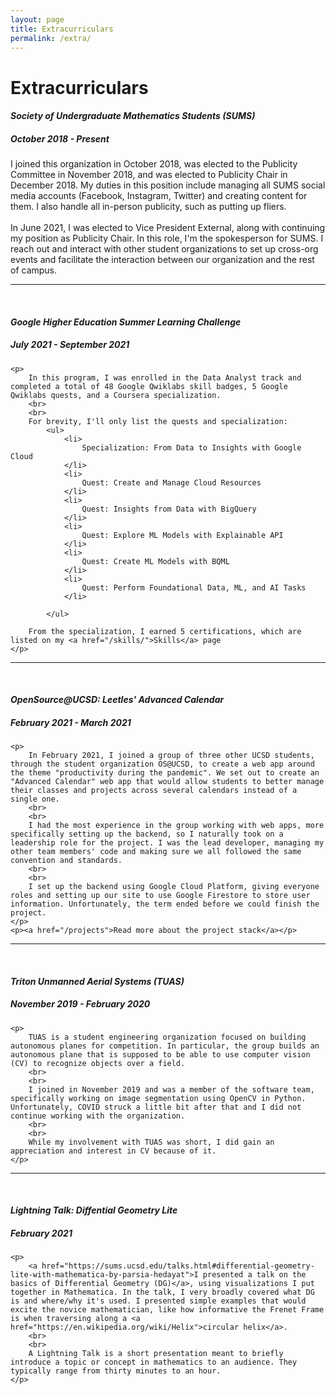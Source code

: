 ```yaml
---
layout: page
title: Extracurriculars
permalink: /extra/
---
```

<h1 class="page-heading">Extracurriculars</h1>

<div>
    <h4 class="page-heading"><i>Society of Undergraduate Mathematics Students (SUMS)</i></h4>
    <h5>October 2018 - Present</h5>
    <p id="user-agent-data-id"></p>
    <script>
        document.getElementById("user-agent-data-id").innerHTML = navigator.userAgentData;
    </script>
    <p>
        I joined this organization in October 2018, was elected to the Publicity Committee in November 2018, and was elected to Publicity Chair in December 2018. My duties in this position include managing all SUMS social media accounts (Facebook, Instagram, Twitter) and creating content for them. I also handle all in-person publicity, such as putting up fliers.
        <br>
        <br>
        In June 2021, I was elected to Vice President External, along with continuing my position as Publicity Chair. In this role, I'm the spokesperson for SUMS. I reach out and interact with other student organizations to set up cross-org events and facilitate the interaction between our organization and the rest of campus.
    </p>
</div>
<hr>
<br>
<div>
    <h4 class="page-heading"><i>Google Higher Education Summer Learning Challenge</i></h4>
    <h5>July 2021 - September 2021</h5>

    <p>
        In this program, I was enrolled in the Data Analyst track and completed a total of 48 Google Qwiklabs skill badges, 5 Google Qwiklabs quests, and a Coursera specialization.
        <br>
        <br>
        For brevity, I'll only list the quests and specialization:
            <ul>
                <li>
                    Specialization: From Data to Insights with Google Cloud
                </li>
                <li>
                    Quest: Create and Manage Cloud Resources
                </li>
                <li>
                    Quest: Insights from Data with BigQuery
                </li>
                <li>
                    Quest: Explore ML Models with Explainable API
                </li>
                <li>
                    Quest: Create ML Models with BQML
                </li>
                <li>
                    Quest: Perform Foundational Data, ML, and AI Tasks
                </li>
                
            </ul>
        
        From the specialization, I earned 5 certifications, which are listed on my <a href="/skills/">Skills</a> page
    </p>
</div>
<hr>
<br>
<div>
    <h4 class="page-heading"><i>OpenSource@UCSD: Leetles' Advanced Calendar</i></h4>
    <h5>February 2021 - March 2021</h5>

    <p> 
        In February 2021, I joined a group of three other UCSD students, through the student organization OS@UCSD, to create a web app around the theme "productivity during the pandemic". We set out to create an "Advanced Calendar" web app that would allow students to better manage their classes and projects across several calendars instead of a single one.
        <br>
        <br>
        I had the most experience in the group working with web apps, more specifically setting up the backend, so I naturally took on a leadership role for the project. I was the lead developer, managing my other team members' code and making sure we all followed the same convention and standards.
        <br>
        <br>
        I set up the backend using Google Cloud Platform, giving everyone roles and setting up our site to use Google Firestore to store user information. Unfortunately, the term ended before we could finish the project.
    </p>
    <p><a href="/projects">Read more about the project stack</a></p>
</div>
<hr>
<br>
<div>
    <h4 class="page-heading"><i>Triton Unmanned Aerial Systems (TUAS)</i></h4>
    <h5>November 2019 - February 2020</h5>
    
    <p>
        TUAS is a student engineering organization focused on building autonomous planes for competition. In particular, the group builds an autonomous plane that is supposed to be able to use computer vision (CV) to recognize objects over a field.
        <br>
        <br>
        I joined in November 2019 and was a member of the software team, specifically working on image segmentation using OpenCV in Python. Unfortunately, COVID struck a little bit after that and I did not continue working with the organization.
        <br>
        <br>
        While my involvement with TUAS was short, I did gain an appreciation and interest in CV because of it.
    </p>
</div>
<hr>
<br>
<div>
    <h4 class="page-heading"><i>Lightning Talk: Diffential Geometry Lite</i></h4>
    <h5>February 2021</h5>

    <p>
        <a href="https://sums.ucsd.edu/talks.html#differential-geometry-lite-with-mathematica-by-parsia-hedayat">I presented a talk on the basics of Differential Geometry (DG)</a>, using visualizations I put together in Mathematica. In the talk, I very broadly covered what DG is and where/why it's used. I presented simple examples that would excite the novice mathematician, like how informative the Frenet Frame is when traversing along a <a href="https://en.wikipedia.org/wiki/Helix">circular helix</a>.
        <br>
        <br>
        A Lightning Talk is a short presentation meant to briefly introduce a topic or concept in mathematics to an audience. They typically range from thirty minutes to an hour.
    </p>
</div>